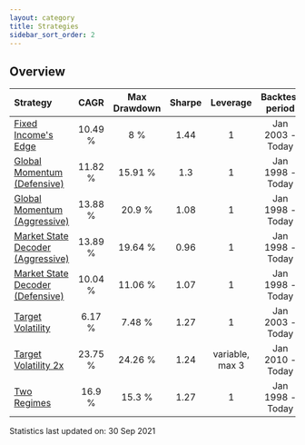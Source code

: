```yaml
---
layout: category
title: Strategies
sidebar_sort_order: 2
---
```


## Overview

| Strategy | CAGR | Max Drawdown | Sharpe | Leverage | Backtest period |
| :------- | :--: | :----------: | :----: | :------: | :-------------: |
| [Fixed Income's Edge](/strategies/fixed-incomes-edge) | 10.49 % | 8 % | 1.44 | 1 | Jan 2003 - Today |
| [Global Momentum (Defensive)](/strategies/global-momentum-defensive) | 11.82 % | 15.91 % | 1.3 | 1 | Jan 1998 - Today |
| [Global Momentum (Aggressive)](/strategies/global-momentum-aggressive) | 13.88 % | 20.9 % | 1.08 | 1 | Jan 1998 - Today |
| [Market State Decoder (Aggressive)](/strategies/market-state-decoder-aggressive) | 13.89 % | 19.64 % | 0.96 | 1 | Jan 1998 - Today |
| [Market State Decoder (Defensive)](/strategies/market-state-decoder-defensive) | 10.04 % | 11.06 % | 1.07 | 1 | Jan 1998 - Today |
| [Target Volatility](/strategies/target-volatility) | 6.17 % | 7.48 % | 1.27 | 1 | Jan 2003 - Today |
| [Target Volatility 2x](/strategies/target-volatility-2x) | 23.75 % | 24.26 % | 1.24 | variable, max 3 | Jan 2010 - Today |
| [Two Regimes](/strategies/two-regimes) | 16.9 % | 15.3 % | 1.27 | 1 | Jan 1998 - Today |

Statistics last updated on: 30 Sep 2021
